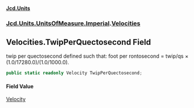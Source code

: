 #### [Jcd.Units](index.md 'index')

### [Jcd.Units.UnitsOfMeasure.Imperial](Jcd.Units.UnitsOfMeasure.Imperial.md 'Jcd.Units.UnitsOfMeasure.Imperial').[Velocities](Velocities.md 'Jcd.Units.UnitsOfMeasure.Imperial.Velocities')

## Velocities.TwipPerQuectosecond Field

twip per quectosecond defined such that: foot per rontosecond = twip/qs × (1.0/17280.0)/(1.0/1000.0).

```csharp
public static readonly Velocity TwipPerQuectosecond;
```

#### Field Value

[Velocity](Velocity.md 'Jcd.Units.UnitTypes.Velocity')